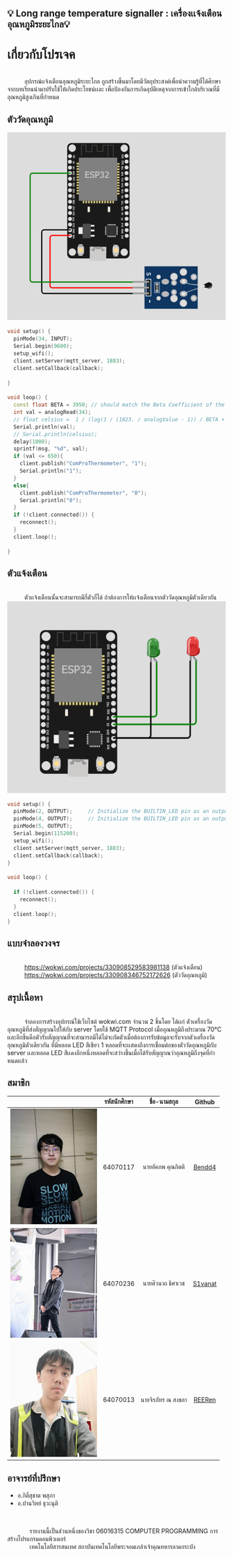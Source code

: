 ## 💡 Long range temperature signaller : เครื่องเเจ้งเตือนอุณหภูมิระยะไกล💡
# เกี่ยวกับโปรเจค
 <br>&nbsp;&nbsp;&nbsp;&nbsp;&nbsp;&nbsp;&nbsp;&nbsp;&nbsp;&nbsp;อุปกรณ์เเจ้งเตือนอุณหภูมิระยะไกล ถูกสร้างขึ้นมาโดยมีวัตถุประสงค์เพื่อนำความรู้ที่ได้ศึกษาจากบทเรียนนำมาปรับใช้ให้เกิดประโยชน์เเละ เพื่อป้องกันการเกิดอุบัติเหตุจากการเข้าใกล้บริเวณที่มีอุณหภูมิสูงเกินที่กำหนด&nbsp;&nbsp;&nbsp;&nbsp;&nbsp;&nbsp;&nbsp;&nbsp;&nbsp;&nbsp;&nbsp;&nbsp;&nbsp;&nbsp;

## ตัววัดอุณหภูมิ
![tempt](img/tempt.jpg)
```cpp
void setup() {
  pinMode(34, INPUT);
  Serial.begin(9600);
  setup_wifi();
  client.setServer(mqtt_server, 1883);
  client.setCallback(callback);

}

void loop() {
  const float BETA = 3950; // should match the Beta Coefficient of the thermistor
  int val = analogRead(34);
  // float celsius =  1 / (log(1 / (1023. / analogValue - 1)) / BETA + 1.0 / 298.15) - 273.15; this thing is busted on ESP32 for some reason
  Serial.println(val);
  // Serial.println(celsius);
  delay(1000);
  sprintf(msg, "%d", val);
  if (val <= 650){
    client.publish("ComProThermometer", "1");
    Serial.println("1");
  }
  else{
    client.publish("ComProThermometer", "0");
    Serial.println("0");
  }
  if (!client.connected()) {
    reconnect();
  }
  client.loop();

}
```
## ตัวแจ้งเตือน
 <br>&nbsp;&nbsp;&nbsp;&nbsp;&nbsp;&nbsp;&nbsp;&nbsp;&nbsp;&nbsp;ตัวเเจ้งเตือนนั้นจะสามารถมีกี่ตัวก็ได้ ถ้าต้องการให้เเจ้งเตือนจากตัววัดอุณหภูมิตัวเดียวกัน
![report](img/report.jpg)
```cpp
void setup() {
  pinMode(2, OUTPUT);     // Initialize the BUILTIN_LED pin as an output (Red)
  pinMode(4, OUTPUT);     // Initialize the BUILTIN_LED pin as an output (Green)
  pinMode(5, OUTPUT);
  Serial.begin(115200);
  setup_wifi();
  client.setServer(mqtt_server, 1883);
  client.setCallback(callback);
}

void loop() {

  if (!client.connected()) {
    reconnect();
  }
  client.loop();
}
```
## แบบจำลองวงจร
 <br>&nbsp;&nbsp;&nbsp;&nbsp;&nbsp;&nbsp;&nbsp;&nbsp;&nbsp;&nbsp;https://wokwi.com/projects/330908529583981138 (ตัวแจ้งเตือน)
 <br>&nbsp;&nbsp;&nbsp;&nbsp;&nbsp;&nbsp;&nbsp;&nbsp;&nbsp;&nbsp;https://wokwi.com/projects/330908346752172626 (ตัววัดอุณหภูมิ)
## สรุปเนื้อหา
 <br>&nbsp;&nbsp;&nbsp;&nbsp;&nbsp;&nbsp;&nbsp;&nbsp;&nbsp;&nbsp;จำลองการสร้างอุปกรณ์ใช้เว็บไซต์ wokwi.com จำนวน 2 ชิ้นโดย ได้เเก่ ตัวเครื่องวัดอุณหภูมิที่ส่งสัญญาณไปให้กับ server โดยใช้ MQTT Protocol เมื่ออุณหภูมิถึงประมาณ 70°C เเละอีกชิ้นคือตัวรับสัญญาณที่จะสามารถมีได้ไม่จะกัดตัวเมื่อต้องการรับข้อมูลจะรับจากตัวเครื่องวัดอุณหภูมิตัวเดียวกัน ที่มีหลอด LED สีเขียว 1 หลอดที่จะเเสดงถึงการเชื่อมต่อของตัววัดอุณหภูมิกับ server เเละหลอด LED สีเเดงอีกหนึ่งหลอดที่จะสว่างขึ้นเมื่อได้รับสัญญาณว่าอุณหภูมิถึงจุดที่กำหนดเเล้ว&nbsp;&nbsp;&nbsp;&nbsp;&nbsp;&nbsp;&nbsp;&nbsp;

 ## สมาชิก
 | | รหัสนักศึกษา        | ชื่อ-นามสกุล | Github |
|:-:| :-------------: |:----------:|:--------:|
| <a><img src="img/mem1.jpg" width="200px"></a> | 64070117    | นายอัคภพ คุณกิตติ | [Bendd4](https://github.com/Bendd4) |
| <a><img src="img/mem2.jpg" width="200px"></a> | 64070236    | นายศิวนาถ  ธิศาเวช | [S1vanat](https://github.com/S1vanat) |
| <a><img src="img/mem3.jpg" width="200px"></a> | 64070013    | นายจิรภัทร ณ สงขลา | [REERen](https://github.com/REERen) |

## อาจารย์ที่ปรึกษา
 - อ.กิติ์สุชาต พสุภา
 - อ.ปานวิทย์ ธุวะนุติ
##
 <br>&nbsp;&nbsp;&nbsp;&nbsp;&nbsp;&nbsp;&nbsp;&nbsp;&nbsp;&nbsp;&nbsp;&nbsp;&nbsp;รายงานนี้เป็นส่วนหนึ่งของวิชา 06016315 COMPUTER PROGRAMMING การสร้างโปรแกรมคอมพิวเตอร์
 <br>&nbsp;&nbsp;&nbsp;&nbsp;&nbsp;&nbsp;&nbsp;&nbsp;&nbsp;&nbsp;&nbsp;&nbsp;&nbsp;เทคโนโลยีสารสนเทศ สถาบันเทคโนโลยีพระจอมเกล้าเจ้าคุณทหารลาดกระบัง
